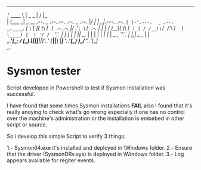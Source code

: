   ______                                                 _________               _                  
.' ____ \                                               |  _   _  |             / |_                
| (___ \_|  _   __  .--.   _ .--..--.   .--.   _ .--.   |_/ | | \_|.---.  .--. `| |-'.---.  _ .--.  
 _.____`.  [ \ [  ]( (`\] [ `.-. .-. |/ .'`\ \[ `.-. |      | |   / /__\\( (`\] | | / /__\\[ `/'`\] 
| \____) |  \ '/ /  `'.'.  | | | | | || \__. | | | | |     _| |_  | \__., `'.'. | |,| \__., | |     
 \______.'[\_:  /  [\__) )[___||__||__]'.__.' [___||__]   |_____|  '.__.'[\__) )\__/ '.__.'[___]    
           \__.'

# Sysmon tester

Script developed in Powershell to test if Sysmon Installation was successful.

I have found that some times Sysmon installations **FAIL** also I found that it's really anoying to check what's go wrong especially if one has no control over the machine's administration or the installation is embebed in other script or source.

So i develop this simple Script to verify 3 things:

1.- Sysmon64.exe it's installed and deployed in \Windows folder.
2.- Ensure that the driver (SysmonDRv.sys) is deployed in \Windows folder.
3.- Log appears available for regiter events.

